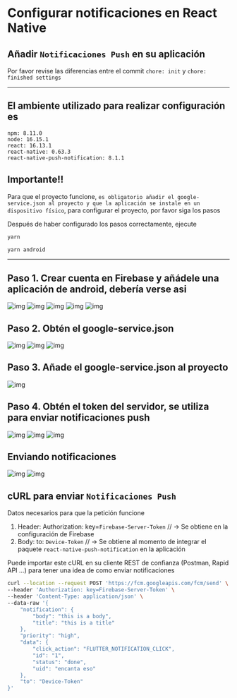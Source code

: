 # Configurar notificaciones en React Native

## Añadir `Notificaciones Push` en su aplicación

Por favor revise las diferencias entre el commit `chore: init` y `chore: finished settings`

---

## El ambiente utilizado para realizar configuración es

    npm: 8.11.0
    node: 16.15.1
    react: 16.13.1
    react-native: 0.63.3
    react-native-push-notification: 8.1.1

## Importante!!

Para que el proyecto funcione, `es obligatorio añadir el google-service.json al proyecto y que la aplicación se instale en un dispositivo físico`, para configurar el proyecto, por favor siga los pasos

Después de haber configurado los pasos correctamente, ejecute

```bash
yarn

yarn android
```

---

## Paso 1. Crear cuenta en Firebase y añádele una aplicación de android, debería verse asi

![img](./doc/Screenshot_16.png)
![img](./doc/Screenshot_13.png)
![img](./doc/Screenshot_14.png)
![img](./doc/Screenshot_15.png)
![img](./doc/Screenshot_5.png)

## Paso 2. Obtén el google-service.json

![img](./doc/Screenshot_9.png)
![img](./doc/Screenshot_10.png)
![img](./doc/Screenshot_11.png)

## Paso 3. Añade el google-service.json al proyecto

![img](./doc/Screenshot_12.png)

## Paso 4. Obtén el token del servidor, se utiliza para enviar notificaciones push

![img](./doc/Screenshot_6.png)
![img](./doc/Screenshot_7.png)
![img](./doc/Screenshot_8.png)

## Enviando notificaciones

![img](doc/2022-10-06-13-37-07.gif)
![img](doc/2022-10-06%2013-41-51.gif)

## cURL para enviar `Notificaciones Push`

Datos necesarios para que la petición funcione

1. Header: Authorization: key=`Firebase-Server-Token` // -> Se obtiene en la configuración de Firebase
2. Body: to: `Device-Token` // -> Se obtiene al momento de integrar el paquete `react-native-push-notification` en la aplicación

Puede importar este cURL en su cliente REST de confianza (Postman, Rapid API ...) para tener una idea de como enviar notificaciones

```bash
curl --location --request POST 'https://fcm.googleapis.com/fcm/send' \
--header 'Authorization: key=Firebase-Server-Token' \
--header 'Content-Type: application/json' \
--data-raw '{
    "notification": {
        "body": "this is a body",
        "title": "this is a title"
    },
    "priority": "high",
    "data": {
        "click_action": "FLUTTER_NOTIFICATION_CLICK",
        "id": "1",
        "status": "done",
        "uid": "encanta eso"
    },
    "to": "Device-Token"
}'
```

